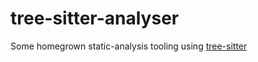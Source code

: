 # tree-sitter-analyser
Some homegrown static-analysis tooling using [tree-sitter](https://tree-sitter.github.io/tree-sitter/)
